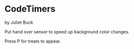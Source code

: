 # CodeTimers
by Juliet Buck

Put hand over sensor to speed up background color changes. 

Press P for treats to appear. 
